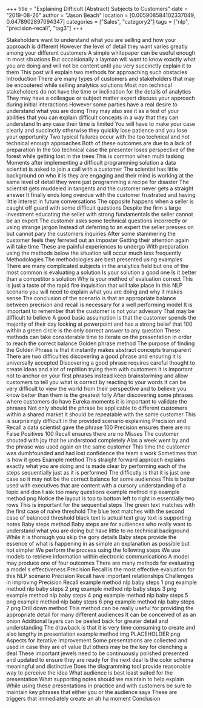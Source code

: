 +++
title = "Explaining Difficult (Abstract) Subjects to Customers"
date = "2019-08-26"
author = "Jason Beach"
location = [0.005908584102337049, 0.6478902897094347]
categories = ["Sales", "category2"]
tags = ["nlp", "precision-recall", "tag3"]
+++

Stakeholders want to understand what you are selling and how your approach is different However the level of detail they want varies greatly among your different customers A simple whitepaper can be useful enough in most situations But occaisionally a layman will want to know exactly what you are doing and will not be content until you very succinctly explain it to them This post will explain two methods for approaching such obstacles Introduction There are many types of customers and stakeholders that may be encoutered while selling analytics solutions Most non technical stakeholders do not have the time or inclination for the details of analytics They may have a colleague or subject matter expert discuss your approach during initial interactions However some parties have a real desire to understand what you are doing They may also see it as a test of your abilities that you can explain difficult concepts in a way that they can understand In any case their time is limited You will have to make your case clearly and succinctly otherwise they quickly lose patience and you lose your opportunity Two typical failures occur with the too technical and not technical enough approaches Both of these outcomes are due to a lack of preparation In the too technical case the presenter loses perspective of the forest while getting lost in the trees This is common when multi tasking Moments after implementing a difficult programming solution a data scientist is asked to join a call with a customer The scientist has little background on who it is they are engaging and their mind is working at the same level of detail they were just programming a recipe for disaster The scientist gets muddeled in tangents and the customer never gets a straight answer It finally ends long overdue with the customer frustrated and having little interest in future conversations The opposite happens when a seller is caught off guard with some difficult questions Despite the firm s large investment educating the seller with strong fundamentals the seller cannot be an expert The customer asks some technical questions incorrectly or using strange jargon Instead of deferring to an expert the seller presses on but cannot pary the customers inquiries After some stammering the customer feels they ferreted out an imposter Getting their attention again will take time These are painful experiences to undergo With preparation using the methods below the situation will occur much less frequently Methodologies The methodologies are best presented using examples There are many complicated subjects in the analytics field but one of the most common is evaluating a solution Is your solution a good one Is it better than a competitor s solution Why is your method of evaluation correct This is just a taste of the rapid fire inquisition that will take place In this NLP scenario you will need to explain what you are doing and why it makes sense The conclusion of the scenario is that an appropriate balance between precision and recall is necessary for a well performing model It is important to remember that the customer is not your advesary That may be difficult to believe A good basic assumption is that the customer spends the majority of their day looking at powerpoint and has a strong belief that 100 within a green circle is the only correct answer to any question These methods can take considerable time to iterate on the presentation in order to reach the correct balance Golden phrase method The purpose of finding the Golden Phrase is that it instantly makes abstract concepts transparent There are two difficulties discovering a good phrase and ensuring it is universally accepted Discovering a good phrase requires careful thought to create ideas and alot of repitiion trying them with customers It is important not to anchor on your first phrases instead keep brainstorming and allow customers to tell you what is correct by reacting to your words It can be very difficult to view the world from their perspective and to believe you know better than them is the greatest folly After discovering some phrases where customers do have Eureka moments it is important to validate the phrases Not only should the phrase be applicable to different customers within a shared market it should be repeatable with the same customer This is surprisingly difficult In the provided scenario explaining Precision and Recall a data scientist gave the phrase 100 Precision ensures there are no False Positives 100 Recall ensures there are no Misses The customer shouted with joy that he understood completely Alas a week went by and the phrase was used again on the same customer This time the customer was dumbfounded and had lost confidence the team s work Sometimes that is how it goes Example method This straight forward approach explains exactly what you are doing and is made clear by performing each of the steps sequentially just as it is performed The difficutly is that it is just one case so it may not be the correct balance for some audiences This is better used with executives that are content with a cursory understanding of a topic and don t ask too many questions example method nlp example method png Notice the layout is top to bottom left to right in essentially two rows This is important for the sequential steps The green text matches with the first case of naive threshold The blue text matches with the second case of balanced threshold black text is actual text gray text is supporting notes Baby steps method Baby steps are for audiences who really want to understand what you are doing but have little to no technical background While it is thorough you skip the gory details Baby steps provide the essence of what is happening in as simple an explanation as possible but not simpler We perform the process using the following steps We use models to retrieve information within electronic communications A model may produce one of four outcomes There are many methods for evaluating a model s effectiveness Precision Recall is the most effective evaluation for this NLP scenario Precision Recall have important relationships Challenges in improving Precision Recall example method nlp baby steps 1 png example method nlp baby steps 2 png example method nlp baby steps 3 png example method nlp baby steps 4 png example method nlp baby steps 5 png example method nlp baby steps 6 png example method nlp baby steps 7 png Drill down method This method can be really useful for providing the appropriate detail for many different audiences It can be conceived of as an onion Additional layers can be peeled back for greater detail and understanding The drawback is that it is very time consuming to create and also lengthy in presentation example method img PLACEHOLDER png Aspects for Iterative Improvement Some presentations are collected and used in case they are of value But others may be the key for clenching a deal These important jewels need to be continuously polished presented and updated to ensure they are ready for the next deal Is the color schema meaningful and distinctive Does the diagramming tool provide reasonable way to perceive the idea What audience is best least suited for the presentation What supporting notes should we maintain to help explain While using these presentations in practice and with customers be sure to maintain key phrases that either you or the audience says These are triggers that immediately create an ah ha moment Conclusion
